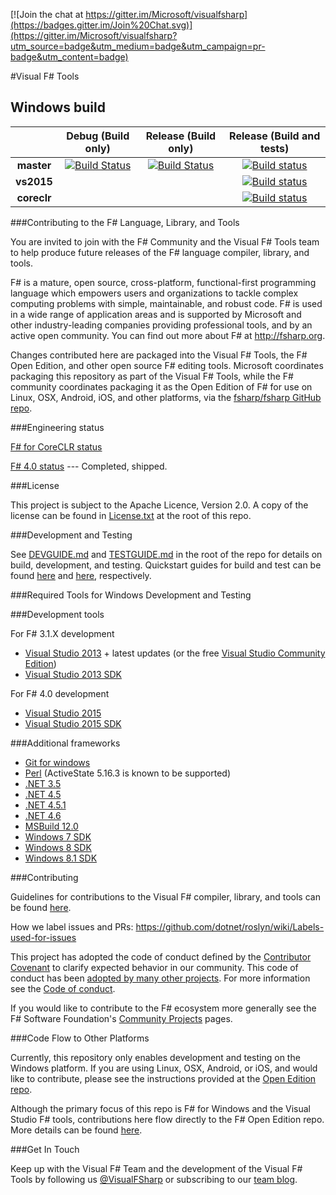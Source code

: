 
[![Join the chat at https://gitter.im/Microsoft/visualfsharp](https://badges.gitter.im/Join%20Chat.svg)](https://gitter.im/Microsoft/visualfsharp?utm_source=badge&utm_medium=badge&utm_campaign=pr-badge&utm_content=badge)

#Visual F# Tools

## Windows build

|            |Debug (Build only)|Release (Build only)|Release (Build and tests)|
|:----------:|:----------------:|:------------------:|:-----------------------:|
|**master**  |[![Build Status](http://dotnet-ci.cloudapp.net/buildStatus/icon?job=Microsoft_visualfsharp/master/debug_windows_nt)](http://dotnet-ci.cloudapp.net/job/Microsoft_visualfsharp/job/master/job/debug_windows_nt/)|[![Build Status](http://dotnet-ci.cloudapp.net/buildStatus/icon?job=Microsoft_visualfsharp/master/release_windows_nt)](http://dotnet-ci.cloudapp.net/job/Microsoft_visualfsharp/job/master/job/release_windows_nt/)| [![Build status](https://img.shields.io/appveyor/ci/KevinRansom/visualfsharp-radou/master.svg)](https://ci.appveyor.com/project/KevinRansom/visualfsharp-radou/branch/master) |
|**vs2015**  ||| [![Build status](https://img.shields.io/appveyor/ci/KevinRansom/visualfsharp-radou/vs2015.svg)](https://ci.appveyor.com/project/KevinRansom/visualfsharp-radou/branch/vs2015) |
|**coreclr** ||| [![Build status](https://img.shields.io/appveyor/ci/KevinRansom/visualfsharp-radou/coreclr.svg)](https://ci.appveyor.com/project/KevinRansom/visualfsharp-radou/branch/coreclr) |

###Contributing to the F# Language, Library, and Tools

You are invited to join with the F# Community and the Visual F# Tools team to help produce future releases of the F# language compiler, library, and tools.

F# is a mature, open source, cross-platform, functional-first programming language which empowers users and organizations to tackle complex computing problems with simple, maintainable, and robust code. F# is used in a wide range of application areas and is supported by Microsoft and other industry-leading companies providing professional tools, and by an active open community. You can find out more about F# at http://fsharp.org.

Changes contributed here are packaged into the Visual F# Tools, the F# Open Edition, and other open source F# editing tools. Microsoft coordinates packaging this repository as part of the Visual F# Tools, while the F# community coordinates packaging it as the Open Edition of F# for use on Linux, OSX, Android, iOS, and other platforms, via the [fsharp/fsharp GitHub repo](https://github.com/fsharp/fsharp/).

###Engineering status

[F# for CoreCLR status](https://github.com/Microsoft/visualfsharp/wiki/F%23-for-CoreCLR---Status)

[F# 4.0 status](https://github.com/Microsoft/visualfsharp/wiki/F%23-4.0-Status)   --- Completed, shipped.

###License

This project is subject to the Apache Licence, Version 2.0. A copy of the license can be found in [License.txt](License.txt) at the root of this repo.

###Development and Testing

See [DEVGUIDE.md](DEVGUIDE.md) and [TESTGUIDE.md](TESTGUIDE.md) in the root of the repo for details on build, development, and testing.
Quickstart guides for build and test can be found [here](https://github.com/Microsoft/visualfsharp/wiki/Build-Quickstart) and [here](https://github.com/Microsoft/visualfsharp/wiki/Test-Quickstart), respectively.
 
###Required Tools for Windows Development and Testing

###Development tools

For F# 3.1.X development

- [Visual Studio 2013](http://www.visualstudio.com/en-us/downloads) + latest updates (or the free [Visual Studio Community Edition](http://www.visualstudio.com/products/visual-studio-community-vs))
- [Visual Studio 2013 SDK](https://www.microsoft.com/en-us/download/details.aspx?id=40758)

For F# 4.0 development

- [Visual Studio 2015](http://www.visualstudio.com/en-us/downloads/visual-studio-2015-downloads-vs)
- [Visual Studio 2015 SDK](http://www.visualstudio.com/en-us/downloads/visual-studio-2015-downloads-vs)

###Additional frameworks

- [Git for windows](http://msysgit.github.io/)
- [Perl](http://www.perl.org/get.html#win32) (ActiveState 5.16.3 is known to be supported)
- [.NET 3.5](http://www.microsoft.com/en-us/download/details.aspx?id=21)
- [.NET 4.5](http://www.microsoft.com/en-us/download/details.aspx?id=30653)
- [.NET 4.5.1](http://www.microsoft.com/en-us/download/details.aspx?id=40779)
- [.NET 4.6](https://www.microsoft.com/en-us/download/details.aspx?id=48137)
- [MSBuild 12.0](http://www.microsoft.com/en-us/download/details.aspx?id=40760)
- [Windows 7 SDK](http://www.microsoft.com/en-us/download/details.aspx?id=8279)
- [Windows 8 SDK](http://msdn.microsoft.com/en-us/windows/desktop/hh852363.aspx)
- [Windows 8.1 SDK](http://msdn.microsoft.com/en-us/library/windows/desktop/bg162891.aspx)

###Contributing

Guidelines for contributions to the Visual F# compiler, library, and tools can be found [here](CONTRIBUTING.md).

How we label issues and PRs:  https://github.com/dotnet/roslyn/wiki/Labels-used-for-issues  


This project has adopted the code of conduct defined by the [Contributor Covenant](http://contributor-covenant.org/) to clarify expected behavior in our community. This code of conduct has been [adopted by many other projects](http://contributor-covenant.org/adopters/). For more information see the [Code of conduct](https://github.com/Microsoft/visualfsharp/wiki/Code-of-Conduct).

If you would like to contribute to the F# ecosystem more generally see the F# Software Foundation's [Community Projects](http://fsharp.org/community/projects/) pages.

###Code Flow to Other Platforms

Currently, this repository only enables development and testing on the Windows platform. If you are using Linux, OSX, Android, or iOS, and would like to contribute, please see the instructions provided at the [Open Edition repo](https://github.com/fsharp/fsharp/#the-open-edition-of-the-f-compiler-core-library--tools).

Although the primary focus of this repo is F# for Windows and the Visual Studio F# tools, contributions here flow directly to the F# Open Edition repo.  More details can be found [here](https://github.com/Microsoft/visualfsharp/wiki/Code-Flow-to-Open-Edition).

###Get In Touch

Keep up with the Visual F# Team and the development of the Visual F# Tools by following us [@VisualFSharp](https://twitter.com/VisualFSharp) or subscribing to our [team blog](http://blogs.msdn.com/b/fsharpteam/).

